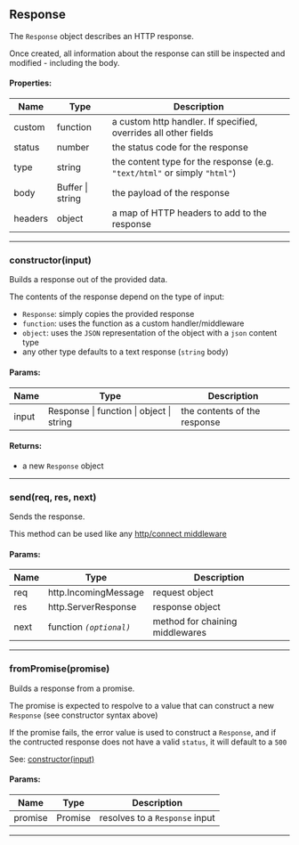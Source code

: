 

<!-- Start src/response.js -->

## Response

The `Response` object describes an HTTP response.

Once created, all information about the response can still be inspected
and modified - including the body.

#### Properties:

| Name | Type | Description |
| ---- | ---- | ----------- |
| custom | function | a custom http handler. If specified, overrides all other fields |
| status | number | the status code for the response |
| type | string | the content type for the response (e.g. `"text/html"` or simply `"html"`) |
| body | Buffer &#124; string | the payload of the response |
| headers | object | a map of HTTP headers to add to the response |

----

### constructor(input)

Builds a response out of the provided data.

The contents of the response depend on the type of input:
* `Response`: simply copies the provided response
* `function`: uses the function as a custom handler/middleware
* `object`: uses the `JSON` representation of the object with a `json` content type
* any other type defaults to a text response (`string` body)

#### Params:

| Name | Type | Description |
| ---- | ---- | ----------- |
| input | Response &#124; function &#124; object &#124; string | the contents of the response |

#### Returns:

* a new `Response` object

----

### send(req, res, next)

Sends the response.

This method can be used like any
[http/connect middleware](https://github.com/senchalabs/connect/blob/master/README.md#use-middleware)

#### Params:

| Name | Type | Description |
| ---- | ---- | ----------- |
| req | http.IncomingMessage | request object |
| res | http.ServerResponse | response object |
| next | function *`(optional)`* | method for chaining middlewares |

----

### fromPromise(promise)

Builds a response from a promise.

The promise is expected to respolve to a value that can
construct a new `Response` (see constructor syntax above)

If the promise fails, the error value is used to construct
a `Response`, and if the contructed response does not have
a valid `status`, it will default to a `500`

See: [constructor(input)](#constructorinput)

#### Params:

| Name | Type | Description |
| ---- | ---- | ----------- |
| promise | Promise | resolves to a `Response` input |

----

<!-- End src/response.js -->

